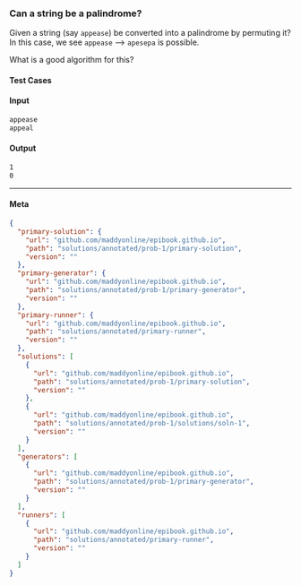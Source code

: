 ### Can a string be a palindrome?

Given a string (say `appease`) be converted into a palindrome by permuting it?
In this case, we see `appease` --> `apesepa` is possible.

What is a good algorithm for this?

#### Test Cases

#### Input
```sh
appease
appeal
```
#### Output
```sh
1
0
```


----------- 

#### Meta
```json
{
  "primary-solution": {
    "url": "github.com/maddyonline/epibook.github.io",
    "path": "solutions/annotated/prob-1/primary-solution",
    "version": ""
  },
  "primary-generator": {
    "url": "github.com/maddyonline/epibook.github.io",
    "path": "solutions/annotated/prob-1/primary-generator",
    "version": ""
  },
  "primary-runner": {
    "url": "github.com/maddyonline/epibook.github.io",
    "path": "solutions/annotated/primary-runner",
    "version": ""
  },
  "solutions": [
    {
      "url": "github.com/maddyonline/epibook.github.io",
      "path": "solutions/annotated/prob-1/primary-solution",
      "version": ""
    },
    {
      "url": "github.com/maddyonline/epibook.github.io",
      "path": "solutions/annotated/prob-1/solutions/soln-1",
      "version": ""
    }
  ],
  "generators": [
    {
      "url": "github.com/maddyonline/epibook.github.io",
      "path": "solutions/annotated/prob-1/primary-generator",
      "version": ""
    }
  ],
  "runners": [
    {
      "url": "github.com/maddyonline/epibook.github.io",
      "path": "solutions/annotated/primary-runner",
      "version": ""
    }
  ]
}
```
